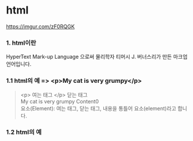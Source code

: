 # html
https://imgur.com/zF0RQGK
### 1. html이란 
HyperText Mark-up Language 으로써 물리학자 티머시 J. 버너스리가 만든 마크업 언어입니다.
### 1.1 html의 예 => &lt;p&gt;My cat is very grumpy&lt;/p&gt;
>&lt;p&gt; 여는 태그
&lt;/p&gt; 닫는 태그   
My cat is very grumpy Content0   
요소(Element): 여는 태그, 닫는 태그, 내용을 통틀어 요소(element)라고 합니다.
### 1.2 html의 예
